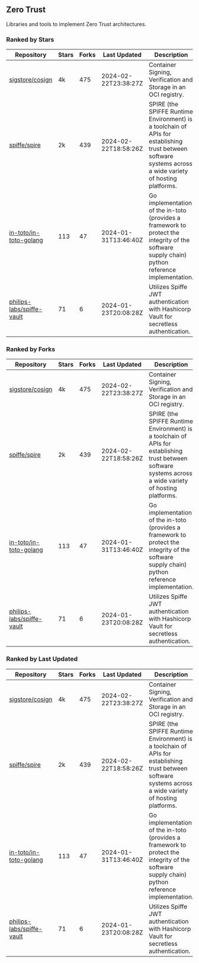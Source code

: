 ## Zero Trust

Libraries and tools to implement Zero Trust architectures.

### Ranked by Stars

| Repository | Stars | Forks | Last Updated | Description | 
|------------|-------|-------|--------------|-------------|
| [sigstore/cosign](https://github.com/sigstore/cosign) | 4k | 475 | 2024-02-22T23:38:27Z |  Container Signing, Verification and Storage in an OCI registry. |
| [spiffe/spire](https://github.com/spiffe/spire) | 2k | 439 | 2024-02-22T18:58:26Z |  SPIRE (the SPIFFE Runtime Environment) is a toolchain of APIs for establishing trust between software systems across a wide variety of hosting platforms. |
| [in-toto/in-toto-golang](https://github.com/in-toto/in-toto-golang) | 113 | 47 | 2024-01-31T13:46:40Z |  Go implementation of the in-toto (provides a framework to protect the integrity of the software supply chain) python reference implementation. |
| [philips-labs/spiffe-vault](https://github.com/philips-labs/spiffe-vault) | 71 | 6 | 2024-01-23T20:08:28Z |  Utilizes Spiffe JWT authentication with Hashicorp Vault for secretless authentication. |

### Ranked by Forks

| Repository | Stars | Forks | Last Updated | Description | 
|------------|-------|-------|--------------|-------------|
| [sigstore/cosign](https://github.com/sigstore/cosign) | 4k | 475 | 2024-02-22T23:38:27Z |  Container Signing, Verification and Storage in an OCI registry. |
| [spiffe/spire](https://github.com/spiffe/spire) | 2k | 439 | 2024-02-22T18:58:26Z |  SPIRE (the SPIFFE Runtime Environment) is a toolchain of APIs for establishing trust between software systems across a wide variety of hosting platforms. |
| [in-toto/in-toto-golang](https://github.com/in-toto/in-toto-golang) | 113 | 47 | 2024-01-31T13:46:40Z |  Go implementation of the in-toto (provides a framework to protect the integrity of the software supply chain) python reference implementation. |
| [philips-labs/spiffe-vault](https://github.com/philips-labs/spiffe-vault) | 71 | 6 | 2024-01-23T20:08:28Z |  Utilizes Spiffe JWT authentication with Hashicorp Vault for secretless authentication. |

### Ranked by Last Updated

| Repository | Stars | Forks | Last Updated | Description | 
|------------|-------|-------|--------------|-------------|
| [sigstore/cosign](https://github.com/sigstore/cosign) | 4k | 475 | 2024-02-22T23:38:27Z |  Container Signing, Verification and Storage in an OCI registry. |
| [spiffe/spire](https://github.com/spiffe/spire) | 2k | 439 | 2024-02-22T18:58:26Z |  SPIRE (the SPIFFE Runtime Environment) is a toolchain of APIs for establishing trust between software systems across a wide variety of hosting platforms. |
| [in-toto/in-toto-golang](https://github.com/in-toto/in-toto-golang) | 113 | 47 | 2024-01-31T13:46:40Z |  Go implementation of the in-toto (provides a framework to protect the integrity of the software supply chain) python reference implementation. |
| [philips-labs/spiffe-vault](https://github.com/philips-labs/spiffe-vault) | 71 | 6 | 2024-01-23T20:08:28Z |  Utilizes Spiffe JWT authentication with Hashicorp Vault for secretless authentication. |

